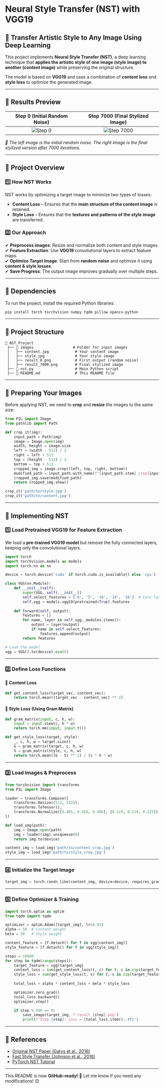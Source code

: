 # **Neural Style Transfer (NST) with VGG19**
## 🎨 Transfer Artistic Style to Any Image Using Deep Learning

This project implements **Neural Style Transfer (NST)**, a deep learning technique that **applies the artistic style of one image (style image) to another (content image)** while preserving the original structure.

The model is based on **VGG19** and uses a combination of **content loss** and **style loss** to optimize the generated image.

---

## **🚀 Results Preview**
| Step 0 (Initial Random Noise) | Step 7000 (Final Stylized Image) |
|:-----------------------------:|:--------------------------------:|
| ![Step 0](result_0.png)       | ![Step 7000](result_7000.png)   |

*🔹 The left image is the initial random noise. The right image is the final stylized version after 7000 iterations.*

---

## **📜 Project Overview**
### **1️⃣ How NST Works**
NST works by optimizing a target image to minimize two types of losses:
- **Content Loss** – Ensures that the **main structure of the content image** is retained.
- **Style Loss** – Ensures that the **textures and patterns of the style image** are transferred.

### **2️⃣ Our Approach**
✔ **Preprocess images**: Resize and normalize both content and style images.  
✔ **Feature Extraction**: Use **VGG19** convolutional layers to extract feature maps.  
✔ **Optimize Target Image**: Start from **random noise** and optimize it using **content & style losses**.  
✔ **Save Progress**: The output image improves gradually over multiple steps.

---

## **📌 Dependencies**
To run the project, install the required Python libraries:

```bash
pip install torch torchvision numpy tqdm pillow opencv-python
```

---

## **📂 Project Structure**
```
📁 NST_Project
 ├── 📁 images                  # Folder for input images
 │   ├── content.jpg            # Your content image
 │   ├── style.jpg              # Your style image
 │   ├── result_0.png           # First output (random noise)
 │   ├── result_7000.png        # Final stylized image
 ├── 📜 nst.py                   # Main Python script
 ├── 📜 README.md                # This README file
```

---

## **📸 Preparing Your Images**
Before applying NST, we need to **crop** and **resize** the images to the same size:

```python
from PIL import Image
from pathlib import Path

def crop_it(img):
    input_path = Path(img)
    image = Image.open(img)
    width, height = image.size
    left = (width - 512) / 2
    right = left + 512
    top = (height - 512) / 2
    bottom = top + 512
    cropped_img = image.crop((left, top, right, bottom))
    modified_path = input_path.with_name(f"{input_path.stem}_crop{input_path.suffix}")
    cropped_img.save(modified_path)
    return cropped_img.show()

crop_it('path/to/style.jpg')
crop_it('path/to/content.jpg')
```

---

## **🎨 Implementing NST**
### **1️⃣ Load Pretrained VGG19 for Feature Extraction**
We load a **pre-trained VGG19 model** but remove the fully connected layers, keeping only the convolutional layers.

```python
import torch
import torchvision.models as models
import torch.nn as nn

device = torch.device('cuda' if torch.cuda.is_available() else 'cpu')

class VGG(nn.Module):
    def __init__(self):
        super(VGG, self).__init__()
        self.select_features = ['0', '5', '10', '19', '28']  # Conv layers
        self.vgg = models.vgg19(pretrained=True).features
    
    def forward(self, output):
        features = []
        for name, layer in self.vgg._modules.items():
            output = layer(output)
            if name in self.select_features:
                features.append(output)
        return features

# Load the model
vgg = VGG().to(device).eval()
```

---

### **2️⃣ Define Loss Functions**
#### **🔹 Content Loss**
```python
def get_content_loss(target_vec, content_vec):
    return torch.mean((target_vec - content_vec) ** 2)
```
#### **🔹 Style Loss (Using Gram Matrix)**
```python
def gram_matrix(input, c, h, w):
    input = input.view(c, h * w)
    return torch.mm(input, input.t())

def get_style_loss(target, style):
    _, c, h, w = target.size()
    G = gram_matrix(target, c, h, w)
    S = gram_matrix(style, c, h, w)
    return torch.mean((G - S) ** 2) / (c * h * w)
```

---

### **3️⃣ Load Images & Preprocess**
```python
from torchvision import transforms
from PIL import Image

loader = transforms.Compose([
    transforms.Resize((512, 512)),
    transforms.ToTensor(),
    transforms.Normalize([0.485, 0.456, 0.406], [0.229, 0.224, 0.225])
])

def load_img(path):
    img = Image.open(path)
    img = loader(img).unsqueeze(0)
    return img.to(device)

content_img = load_img('path/to/content_crop.jpg')
style_img = load_img('path/to/style_crop.jpg')
```

---

### **4️⃣ Initialize the Target Image**
```python
target_img = torch.randn_like(content_img, device=device, requires_grad=True)
```

---

### **5️⃣ Define Optimizer & Training**
```python
import torch.optim as optim
from tqdm import tqdm

optimizer = optim.Adam([target_img], lr=0.01)
alpha = 50  # Content weight
beta = 50   # Style weight

content_feature = [f.detach() for f in vgg(content_img)]
style_feature = [f.detach() for f in vgg(style_img)]

steps = 10000
for step in tqdm(range(steps)):
    target_feature = vgg(target_img)
    content_loss = sum(get_content_loss(t, c) for t, c in zip(target_feature, content_feature))
    style_loss = sum(get_style_loss(t, s) for t, s in zip(target_feature, style_feature))
    
    total_loss = alpha * content_loss + beta * style_loss

    optimizer.zero_grad()
    total_loss.backward()
    optimizer.step()

    if step % 500 == 0:
        save_image(target_img, f'result_{step}.png')
        print(f"Step {step}: Loss = {total_loss.item():.4f}")
```

---

## **📜 References**
- [Original NST Paper (Gatys et al., 2016)](https://arxiv.org/abs/1508.06576)
- [Fast Style Transfer (Johnson et al., 2016)](https://arxiv.org/abs/1603.08155)
- [PyTorch NST Tutorial](https://pytorch.org/tutorials/advanced/neural_style_tutorial.html)

---

This README is now **GitHub-ready!** 🚀 Let me know if you need any modifications! 😊


